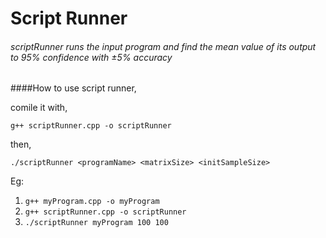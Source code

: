 # Script Runner

###### scriptRunner runs the input program and find the mean value of its output to 95% confidence with ±5% accuracy

####How to use script runner,

comile it with,

```g++ scriptRunner.cpp -o scriptRunner```

then,

```./scriptRunner <programName> <matrixSize> <initSampleSize>```

Eg:

1. ```g++ myProgram.cpp -o myProgram```
2. ```g++ scriptRunner.cpp -o scriptRunner```
3. ```./scriptRunner myProgram 100 100```
